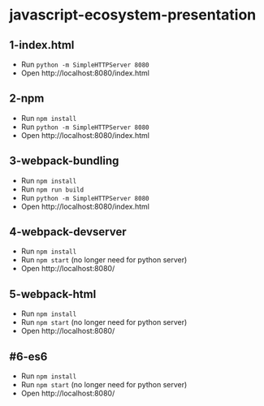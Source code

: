 javascript-ecosystem-presentation
=================================

## 1-index.html
* Run `python -m SimpleHTTPServer 8080`
* Open http://localhost:8080/index.html

## 2-npm
* Run `npm install`
* Run `python -m SimpleHTTPServer 8080`
* Open http://localhost:8080/index.html

## 3-webpack-bundling
* Run `npm install`
* Run `npm run build`
* Run `python -m SimpleHTTPServer 8080`
* Open http://localhost:8080/index.html

## 4-webpack-devserver
* Run `npm install`
* Run `npm start` (no longer need for python server)
* Open http://localhost:8080/

## 5-webpack-html
* Run `npm install`
* Run `npm start` (no longer need for python server)
* Open http://localhost:8080/

## #6-es6
* Run `npm install`
* Run `npm start` (no longer need for python server)
* Open http://localhost:8080/
